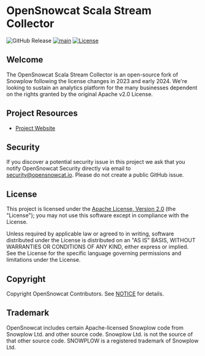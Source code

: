 # OpenSnowcat Scala Stream Collector
![GitHub Release](https://img.shields.io/github/v/release/opensnowcat/opensnowcat-collector?link=https%3A%2F%2Fgithub.com%2Fopensnowcat%2Fopensnowcat-collector%2Freleases)
[![main](https://github.com/opensnowcat/opensnowcat-collector/actions/workflows/test.yml/badge.svg?branch=main)](https://github.com/opensnowcat/opensnowcat-collector/actions/workflows/test.yml)
[![License][license-image]][license]



## Welcome

The OpenSnowcat Scala Stream Collector is an open-source fork of Snowplow following the license changes in 2023 and early 2024. We're looking to sustain an analytics platform for the many businesses dependent on the rights granted by the original Apache v2.0 License.

## Project Resources
 - [Project Website](https://opensnowcat.io/)

## Security

If you discover a potential security issue in this project we ask that you notify OpenSnowcat Security directly via email to security@opensnowcat.io. Please do not create a public GitHub issue.


## License

This project is licensed under the [Apache License, Version 2.0][license] (the "License"); you may not use this software except in compliance with the License.

Unless required by applicable law or agreed to in writing, software
distributed under the License is distributed on an "AS IS" BASIS,
WITHOUT WARRANTIES OR CONDITIONS OF ANY KIND, either express or implied.
See the License for the specific language governing permissions and
limitations under the License.

## Copyright
Copyright OpenSnowcat Contributors. See [NOTICE](NOTICE.txt) for details.


## Trademark

OpenSnowcat includes certain Apache-licensed Snowplow code from Snowplow Ltd. and other source code. Snowplow Ltd. is not the source of that other source code. SNOWPLOW is a registered trademark of Snowplow Ltd.


[license-image]: http://img.shields.io/badge/license-Apache--2-blue.svg?style=flat
[license]: http://www.apache.org/licenses/LICENSE-2.0
